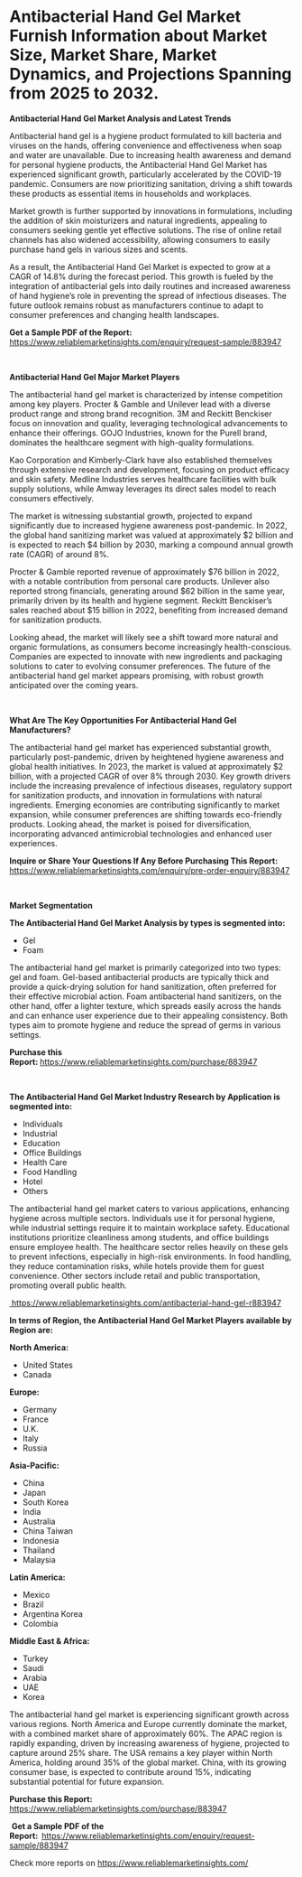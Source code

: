 <p><h1>Antibacterial Hand Gel Market Furnish Information about Market Size, Market Share, Market Dynamics, and Projections Spanning from 2025 to 2032.</h1></p><p><strong>Antibacterial Hand Gel Market Analysis and Latest Trends</strong></p>
<p><p>Antibacterial hand gel is a hygiene product formulated to kill bacteria and viruses on the hands, offering convenience and effectiveness when soap and water are unavailable. Due to increasing health awareness and demand for personal hygiene products, the Antibacterial Hand Gel Market has experienced significant growth, particularly accelerated by the COVID-19 pandemic. Consumers are now prioritizing sanitation, driving a shift towards these products as essential items in households and workplaces.</p><p>Market growth is further supported by innovations in formulations, including the addition of skin moisturizers and natural ingredients, appealing to consumers seeking gentle yet effective solutions. The rise of online retail channels has also widened accessibility, allowing consumers to easily purchase hand gels in various sizes and scents. </p><p>As a result, the Antibacterial Hand Gel Market is expected to grow at a CAGR of 14.8% during the forecast period. This growth is fueled by the integration of antibacterial gels into daily routines and increased awareness of hand hygiene’s role in preventing the spread of infectious diseases. The future outlook remains robust as manufacturers continue to adapt to consumer preferences and changing health landscapes.</p></p>
<p><strong>Get a Sample PDF of the Report:&nbsp;</strong> <a href="https://www.reliablemarketinsights.com/enquiry/request-sample/883947?utm_campaign=2302&utm_medium=2&utm_source=Github&utm_content=ia&utm_term=08022025&utm_id=antibacterial-hand-gel">https://www.reliablemarketinsights.com/enquiry/request-sample/883947</a></p>
<p>&nbsp;</p>
<p><strong>Antibacterial Hand Gel Major Market Players</strong></p>
<p><p>The antibacterial hand gel market is characterized by intense competition among key players. Procter & Gamble and Unilever lead with a diverse product range and strong brand recognition. 3M and Reckitt Benckiser focus on innovation and quality, leveraging technological advancements to enhance their offerings. GOJO Industries, known for the Purell brand, dominates the healthcare segment with high-quality formulations.</p><p>Kao Corporation and Kimberly-Clark have also established themselves through extensive research and development, focusing on product efficacy and skin safety. Medline Industries serves healthcare facilities with bulk supply solutions, while Amway leverages its direct sales model to reach consumers effectively.</p><p>The market is witnessing substantial growth, projected to expand significantly due to increased hygiene awareness post-pandemic. In 2022, the global hand sanitizing market was valued at approximately $2 billion and is expected to reach $4 billion by 2030, marking a compound annual growth rate (CAGR) of around 8%.</p><p>Procter & Gamble reported revenue of approximately $76 billion in 2022, with a notable contribution from personal care products. Unilever also reported strong financials, generating around $62 billion in the same year, primarily driven by its health and hygiene segment. Reckitt Benckiser’s sales reached about $15 billion in 2022, benefiting from increased demand for sanitization products.</p><p>Looking ahead, the market will likely see a shift toward more natural and organic formulations, as consumers become increasingly health-conscious. Companies are expected to innovate with new ingredients and packaging solutions to cater to evolving consumer preferences. The future of the antibacterial hand gel market appears promising, with robust growth anticipated over the coming years.</p></p>
<p>&nbsp;</p>
<p><strong>What Are The Key Opportunities For Antibacterial Hand Gel Manufacturers?</strong></p>
<p><p>The antibacterial hand gel market has experienced substantial growth, particularly post-pandemic, driven by heightened hygiene awareness and global health initiatives. In 2023, the market is valued at approximately $2 billion, with a projected CAGR of over 8% through 2030. Key growth drivers include the increasing prevalence of infectious diseases, regulatory support for sanitization products, and innovation in formulations with natural ingredients. Emerging economies are contributing significantly to market expansion, while consumer preferences are shifting towards eco-friendly products. Looking ahead, the market is poised for diversification, incorporating advanced antimicrobial technologies and enhanced user experiences.</p></p>
<p><strong>Inquire or Share Your Questions If Any Before Purchasing This Report:</strong> <a href="https://www.reliablemarketinsights.com/enquiry/pre-order-enquiry/883947?utm_campaign=2302&utm_medium=2&utm_source=Github&utm_content=ia&utm_term=08022025&utm_id=antibacterial-hand-gel">https://www.reliablemarketinsights.com/enquiry/pre-order-enquiry/883947</a></p>
<p>&nbsp;</p>
<p><strong>Market Segmentation</strong></p>
<p><strong>The Antibacterial Hand Gel Market Analysis by types is segmented into:</strong></p>
<p><ul><li>Gel</li><li>Foam</li></ul></p>
<p><p>The antibacterial hand gel market is primarily categorized into two types: gel and foam. Gel-based antibacterial products are typically thick and provide a quick-drying solution for hand sanitization, often preferred for their effective microbial action. Foam antibacterial hand sanitizers, on the other hand, offer a lighter texture, which spreads easily across the hands and can enhance user experience due to their appealing consistency. Both types aim to promote hygiene and reduce the spread of germs in various settings.</p></p>
<p><strong>Purchase this Report:&nbsp;</strong><a href="https://www.reliablemarketinsights.com/purchase/883947?utm_campaign=2302&utm_medium=2&utm_source=Github&utm_content=ia&utm_term=08022025&utm_id=antibacterial-hand-gel">https://www.reliablemarketinsights.com/purchase/883947</a></p>
<p>&nbsp;</p>
<p><strong>The Antibacterial Hand Gel Market Industry Research by Application is segmented into:</strong></p>
<p><ul><li>Individuals</li><li>Industrial</li><li>Education</li><li>Office Buildings</li><li>Health Care</li><li>Food Handling</li><li>Hotel</li><li>Others</li></ul></p>
<p><p>The antibacterial hand gel market caters to various applications, enhancing hygiene across multiple sectors. Individuals use it for personal hygiene, while industrial settings require it to maintain workplace safety. Educational institutions prioritize cleanliness among students, and office buildings ensure employee health. The healthcare sector relies heavily on these gels to prevent infections, especially in high-risk environments. In food handling, they reduce contamination risks, while hotels provide them for guest convenience. Other sectors include retail and public transportation, promoting overall public health.</p></p>
<p><a href="https://www.reliablemarketinsights.com/antibacterial-hand-gel-r883947?utm_campaign=2302&utm_medium=2&utm_source=Github&utm_content=ia&utm_term=08022025&utm_id=antibacterial-hand-gel">&nbsp;https://www.reliablemarketinsights.com/antibacterial-hand-gel-r883947</a></p>
<p><strong>In terms of Region, the Antibacterial Hand Gel Market Players available by Region are:</strong></p>
<p>
    <p> <strong> North America: </strong>
        <ul>
            <li>United States</li>
            <li>Canada</li>
        </ul>
        </p> 
    <p> <strong> Europe: </strong>
        <ul>
            <li>Germany</li>
            <li>France</li>
            <li>U.K.</li>
            <li>Italy</li>
            <li>Russia</li>
        </ul>
        </p> 
    <p> <strong> Asia-Pacific: </strong>
        <ul>
            <li>China</li>
            <li>Japan</li>
            <li>South Korea</li>
            <li>India</li>
            <li>Australia</li>
            <li>China Taiwan</li>
            <li>Indonesia</li>
            <li>Thailand</li>
            <li>Malaysia</li>
        </ul>
        </p> 
    <p> <strong> Latin America: </strong>
        <ul>
            <li>Mexico</li>
            <li>Brazil</li>
            <li>Argentina Korea</li>
            <li>Colombia</li>
        </ul>
        </p> 
    <p> <strong> Middle East & Africa: </strong>
        <ul>
            <li>Turkey</li>
            <li>Saudi</li>
            <li>Arabia</li>
            <li>UAE</li>
            <li>Korea</li>
        </ul>
    </p>
    </p>
<p><p>The antibacterial hand gel market is experiencing significant growth across various regions. North America and Europe currently dominate the market, with a combined market share of approximately 60%. The APAC region is rapidly expanding, driven by increasing awareness of hygiene, projected to capture around 25% share. The USA remains a key player within North America, holding around 35% of the global market. China, with its growing consumer base, is expected to contribute around 15%, indicating substantial potential for future expansion.</p></p>
<p><strong>Purchase this Report: </strong><a href="https://www.reliablemarketinsights.com/purchase/883947?utm_campaign=2302&utm_medium=2&utm_source=Github&utm_content=ia&utm_term=08022025&utm_id=antibacterial-hand-gel">https://www.reliablemarketinsights.com/purchase/883947</a></p>
<p>&nbsp;<strong>Get a Sample PDF of the Report:&nbsp;&nbsp;</strong><a href="https://www.reliablemarketinsights.com/enquiry/request-sample/883947?utm_campaign=2302&utm_medium=2&utm_source=Github&utm_content=ia&utm_term=08022025&utm_id=antibacterial-hand-gel">https://www.reliablemarketinsights.com/enquiry/request-sample/883947</a></p>
<p><strong></strong></p>
<p>Check more reports on <a href="https://www.reliablemarketinsights.com/?utm_campaign=2302&utm_medium=2&utm_source=Github&utm_content=ia&utm_term=08022025&utm_id=antibacterial-hand-gel">https://www.reliablemarketinsights.com/</a></p>